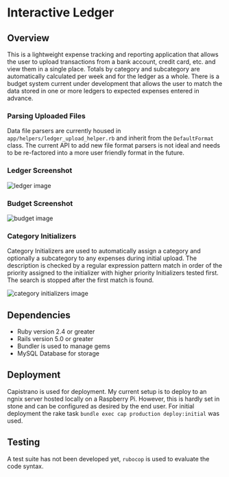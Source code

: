 # Interactive Ledger


## Overview

This is a lightweight expense tracking and reporting application that allows the user to upload transactions from a bank account, credit card, etc. and view them in a single place. Totals by category and subcategory are automatically calculated per week and for the ledger as a whole. There is a budget system current under development that allows the user to match the data stored in one or more ledgers to expected expenses entered in advance.

### Parsing Uploaded Files
Data file parsers are currently housed in `app/helpers/ledger_upload_helper.rb` and inherit from the `DefaultFormat` class. The current API to add new file format parsers is not ideal and needs to be re-factored into a more user friendly format in the future.

### Ledger Screenshot
![ledger image](/public/ledger-screenshot "Example Ledger")

### Budget Screenshot
![budget image](/public/budget-screenshot "Example Budget")

### Category Initializers
Category Initializers are used to automatically assign a category and optionally a subcategory to any expenses during initial upload. The description is checked by a regular expression pattern match in order of the priority assigned to the initializer with higher priority Initializers tested first. The search is stopped after the first match is found.

![category initializers image](/public/category-initializers-screenshot "Category Initializers")


## Dependencies
* Ruby version 2.4 or greater
* Rails version 5.0 or greater
* Bundler is used to manage gems
* MySQL Database for storage


## Deployment
Capistrano is used for deployment. My current setup is to deploy to an ngnix server hosted locally on a Raspberry Pi. However, this is hardly set in stone and can be configured as desired by the end user. For initial deployment the rake task `bundle exec cap production deploy:initial` was used.


## Testing
A test suite has not been developed yet, `rubocop` is used to evaluate the code syntax.
